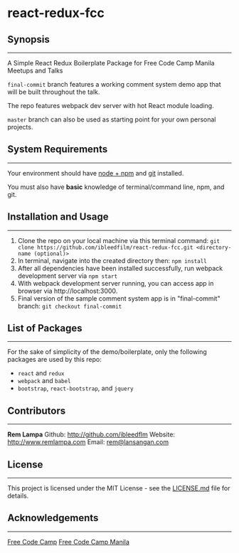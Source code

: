 react-redux-fcc
===============



Synopsis
--------
----------
A Simple React Redux Boilerplate Package for Free Code Camp Manila Meetups and Talks

`final-commit` branch features a working comment system demo app that will be built throughout the talk.

The repo features webpack dev server with hot React module loading.

`master` branch can also be used as starting point for your own personal projects.

System Requirements
-------------------
----------
Your environment should have [node + npm](https://nodejs.org/en/download/) and [git](https://git-scm.com/downloads/) installed.

You must also have **basic** knowledge of terminal/command line, npm, and git.

Installation and Usage
------------
----------
 1. Clone the repo on your local machine via this terminal command: `git clone https://github.com/ibleedfilm/react-redux-fcc.git <directory-name (optional)>`
 2. In terminal, navigate into the created directory then: `npm install`
 3. After all dependencies have been installed successfully, run webpack development server via `npm start`
 4. With webpack development server running, you can access app in browser via http://localhost:3000.
 5. Final version of the sample comment system app is in "final-commit" branch: `git checkout final-commit`

List of Packages
----------------
----------
For the sake of simplicity of the demo/boilerplate, only the following packages are used by this repo:

 - `react` and `redux`
 - `webpack` and `babel`
 - `bootstrap`, `react-bootstrap`, and `jquery`

Contributors
------------
----------
**Rem Lampa**
Github: <http://github.com/ibleedflm>
Website: <http://www.remlampa.com>
Email: <rem@lansangan.com>

License
-------
----------
This project is licensed under the MIT License - see the [LICENSE.md](http://github.com/ibleedfilm/react-redux-fcc/LICENSE.md) file for details.

Acknowledgements
----------------
----------
[Free Code Camp](http://www.freecodecamp.com)
[Free Code Camp Manila](https://www.facebook.com/groups/free.code.camp.manila/)
